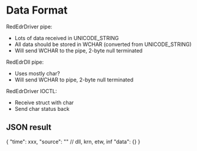 # Data Format

RedEdrDriver pipe: 
* Lots of data received in UNICODE_STRING
* All data should be stored in WCHAR (converted from UNICODE_STRING)
* Will send WCHAR to the pipe, 2-byte null terminated

RedEdrDll pipe:
* Uses mostly char?
* Will send WCHAR to pipe, 2-byte null terminated


RedEdrDriver IOCTL: 
* Receive struct with char
* Send char status back



## JSON result

{
  "time": xxx,
  "source": ""  // dll, krn, etw, inf
  "data": {}
}
